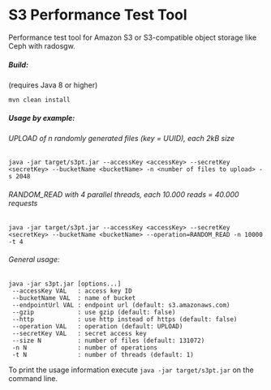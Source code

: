 # S3 Performance Test Tool
Performance test tool for Amazon S3 or S3-compatible object storage like Ceph with radosgw.

##### Build:
(requires Java 8 or higher)
```
mvn clean install
```

##### Usage by example:

###### UPLOAD of n randomly generated files (key = UUID), each 2kB size
```
java -jar target/s3pt.jar --accessKey <accessKey> --secretKey <secretKey> --bucketName <bucketName> -n <number of files to upload> -s 2048
```

###### RANDOM_READ with 4 parallel threads, each 10.000 reads = 40.000 requests
```
java -jar target/s3pt.jar --accessKey <accessKey> --secretKey <secretKey> --bucketName <bucketName> --operation=RANDOM_READ -n 10000 -t 4
```

###### General usage:

```
java -jar s3pt.jar [options...]
 --accessKey VAL   : access key ID
 --bucketName VAL  : name of bucket
 --endpointUrl VAL : endpoint url (default: s3.amazonaws.com)
 --gzip            : use gzip (default: false)
 --http            : use http instead of https (default: false)
 --operation VAL   : operation (default: UPLOAD)
 --secretKey VAL   : secret access key
 --size N          : number of files (default: 131072)
 -n N              : number of operations
 -t N              : number of threads (default: 1)
```

To print the usage information execute `java -jar target/s3pt.jar` on the command line.
